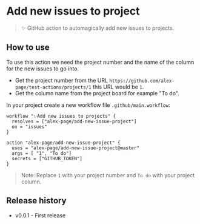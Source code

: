 # Add new issues to project

> ✨ GitHub action to automagically add new issues to projects.


## How to use

To use this action we need the project number and the name of the column for the new issues to go into. 
- Get the project number from the URL `https://github.com/alex-page/test-actions/projects/1` this URL would be `1`.
- Get the column name from the project board for example "To do".

In your project create a new workflow file `.github/main.workflow`:
```
workflow "✨Add new issues to projects" {
  resolves = ["alex-page/add-new-issue-project"]
  on = "issues"
}

action "alex-page/add-new-issue-project" {
  uses = "alex-page/add-new-issue-project@master"
  args = [ "1", "To do"]
  secrets = ["GITHUB_TOKEN"]
}
```

> Note: Replace `1` with your project number and `To do` with your project column.


## Release history

- v0.0.1 - First release
